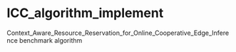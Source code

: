 # ICC_algorithm_implement
Context_Aware_Resource_Reservation_for_Online_Cooperative_Edge_Inference benchmark algorithm
